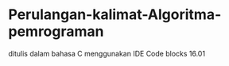 # Perulangan-kalimat-Algoritma-pemrograman
ditulis dalam bahasa C menggunakan IDE Code blocks 16.01
